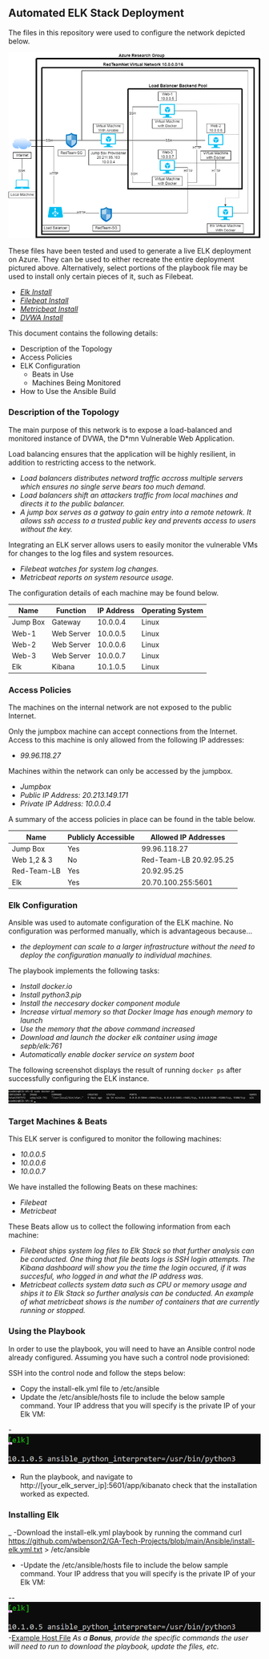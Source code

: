 ## Automated ELK Stack Deployment

The files in this repository were used to configure the network depicted below.

![Network Diagram](https://github.com/wbenson2/GA-Tech-Projects/blob/main/Diagrams/AzureNetworkGroupwithDocker.png)

These files have been tested and used to generate a live ELK deployment on Azure. They can be used to either recreate the entire deployment pictured above. Alternatively, select portions of the playbook file may be used to install only certain pieces of it, such as Filebeat.

  - _[Elk Install](https://github.com/wbenson2/GA-Tech-Projects/blob/main/Ansible/Intall-elk.yml.txt)_
  - _[Filebeat Install](https://github.com/wbenson2/GA-Tech-Projects/blob/main/Ansible/filebeat-playbook.yml.txt)_
  - _[Metricbeat Install](https://github.com/wbenson2/GA-Tech-Projects/blob/main/Ansible/metricbeat-playbook.yml.txt)_
  - _[DVWA Install](https://github.com/wbenson2/GA-Tech-Projects/blob/main/Ansible/dvwa_playbook.yml.txt)_

This document contains the following details:
- Description of the Topology
- Access Policies
- ELK Configuration
  - Beats in Use
  - Machines Being Monitored
- How to Use the Ansible Build


### Description of the Topology

The main purpose of this network is to expose a load-balanced and monitored instance of DVWA, the D*mn Vulnerable Web Application.

Load balancing ensures that the application will be highly resilient, in addition to restricting access to the network.
- _Load balancers distributes netword traffic accross multiple servers which ensures no single serve bears too much demand._
- _Load balancers shift an attackers traffic from local machines and directs it to the public balancer._ 
- _A jump box serves as a gatway to gain entry into a remote netowrk. It allows ssh access to a trusted public key and prevents access to users without the key._

Integrating an ELK server allows users to easily monitor the vulnerable VMs for changes to the log files and system resources.
- _Filebeat watches for system log changes._
- _Metricbeat reports on system resource usage._

The configuration details of each machine may be found below.

| Name     | Function    | IP Address | Operating System |
|----------|-------------|------------|------------------|
| Jump Box | Gateway     | 10.0.0.4   | Linux            |
| Web-1    | Web Server  | 10.0.0.5   | Linux            |
| Web-2    | Web Server  | 10.0.0.6   | Linux            |   
| Web-3    | Web Server  | 10.0.0.7   | Linux            |
| Elk      | Kibana      | 10.1.0.5   | Linux            |

### Access Policies

The machines on the internal network are not exposed to the public Internet. 

Only the jumpbox machine can accept connections from the Internet. Access to this machine is only allowed from the following IP addresses:
- _99.96.118.27_

Machines within the network can only be accessed by the jumpbox.
- _Jumpbox_
- _Public IP Address: 20.213.149.171_
- _Private IP Address: 10.0.0.4_

A summary of the access policies in place can be found in the table below.

| Name        | Publicly Accessible | Allowed IP Addresses    |
|-------------|---------------------|-------------------------|
| Jump Box    | Yes                 | 99.96.118.27            |
| Web 1,2 & 3 | No                  | Red-Team-LB 20.92.95.25 |
| Red-Team-LB | Yes                 | 20.92.95.25             |
| Elk         | Yes                 | 20.70.100.255:5601      |

### Elk Configuration

Ansible was used to automate configuration of the ELK machine. No configuration was performed manually, which is advantageous because...
- _the deployment can scale to a larger infrastructure without the need to deploy the configuration manually to individual machines._

The playbook implements the following tasks:
- _Install docker.io_
- _Install python3.pip_
- _Install the neccesary docker component module_
- _Increase virtual memory so that Docker Image has enough memory to launch_ 
- _Use the memory that the above command increased_
- _Download and launch the docker elk container using image sepb/elk:761_
- _Automatically enable docker service on system boot_

The following screenshot displays the result of running `docker ps` after successfully configuring the ELK instance.

![Docker Container Snapshot](https://github.com/wbenson2/GA-Tech-Projects/blob/main/Images/elk-docker-image-snapshot.png)

### Target Machines & Beats
This ELK server is configured to monitor the following machines:
- _10.0.0.5_
- _10.0.0.6_
- _10.0.0.7_

We have installed the following Beats on these machines:
- _Filebeat_
- _Metricbeat_

These Beats allow us to collect the following information from each machine:
- _Filebeat ships system log files to Elk Stack so that further analysis can be conducted. One thing that file beats logs is SSH login attempts. The Kibana dashboard will show you the time the login occured, if it was succesful, who logged in and what the IP address was._
- _Metricbeat collects system data such as CPU or memory usage and ships it to Elk Stack so further analysis can be conducted. An example of what metricbeat shows is the number of containers that are currently running or stopped._

### Using the Playbook
In order to use the playbook, you will need to have an Ansible control node already configured. Assuming you have such a control node provisioned: 

SSH into the control node and follow the steps below:
- Copy the install-elk.yml file to /etc/ansible
- Update the /etc/ansible/hosts file to include the below sample command. Your IP address that you will specify is the private IP of your Elk VM:

-![Ansible Host File Elk Configure](https://github.com/wbenson2/GA-Tech-Projects/blob/main/Images/elk_configure.png) 
- Run the playbook, and navigate to http://[your_elk_server_ip]:5601/app/kibanato check that the installation worked as expected.

### Installing Elk

_ -Download the install-elk.yml playbook by running the command curl https://github.com/wbenson2/GA-Tech-Projects/blob/main/Ansible/install-elk.yml.txt > /etc/ansible
- -Update the /etc/ansible/hosts file to include the below sample command. Your IP address that you will specify is the private IP of your Elk VM:

--![Ansible Host File Elk Configure](https://github.com/wbenson2/GA-Tech-Projects/blob/main/Images/elk_configure.png)
  -[Example Host File](https://github.com/wbenson2/GA-Tech-Projects/blob/main/Ansible/hosts.txt)
_As a **Bonus**, provide the specific commands the user will need to run to download the playbook, update the files, etc._